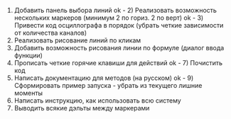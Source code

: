 1) Добавить панель выбора линий
ok - 2) Реализовать возможность нескольких маркеров (минимум 2 по гориз. 2 по верт)
ok - 3) Привести код осциллографа в порядок (убрать четкие зависимости от количества каналов)
4) Реализовать рисование линий по кликам
5) Добавить возможность рисования линии по формуле (диалог ввода функции)
6) Прописать четкие горячие клавиши для действий
ok - 7) Почистить код
8) Написать документацию для методов (на русском)
ok - 9) Сформировать пример запуска - убрать из текущего лишние моменты
10) Написать инструкцию, как использовать всю систему
11) Выводить всякие дэльты между маркерами